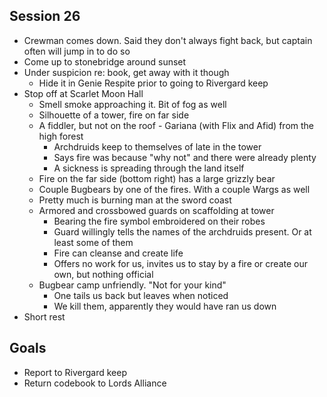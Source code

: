 ## Session 26
* Crewman comes down. Said they don't always fight back, but captain often will jump in to do so
* Come up to stonebridge around sunset
* Under suspicion re: book, get away with it though
  * Hide it in Genie Respite prior to going to Rivergard keep
* Stop off at Scarlet Moon Hall
  * Smell smoke approaching it. Bit of fog as well
  * Silhouette of a tower, fire on far side
  * A fiddler, but not on the roof - Gariana (with Flix and Afid) from the high forest
    * Archdruids keep to themselves of late in the tower
    * Says fire was because "why not" and there were already plenty
    * A sickness is spreading through the land itself
  * Fire on the far side (bottom right) has a large grizzly bear
  * Couple Bugbears by one of the fires. With a couple Wargs as well
  * Pretty much is burning man at the sword coast
  * Armored and crossbowed guards on scaffolding at tower
    * Bearing the fire symbol embroidered on their robes
    * Guard willingly tells the names of the archdruids present. Or at least some of them
    * Fire can cleanse and create life
    * Offers no work for us, invites us to stay by a fire or create our own, but nothing official
  * Bugbear camp unfriendly. "Not for your kind"
    * One tails us back but leaves when noticed
    * We kill them, apparently they would have ran us down
* Short rest

## Goals
* Report to Rivergard keep
* Return codebook to Lords Alliance
